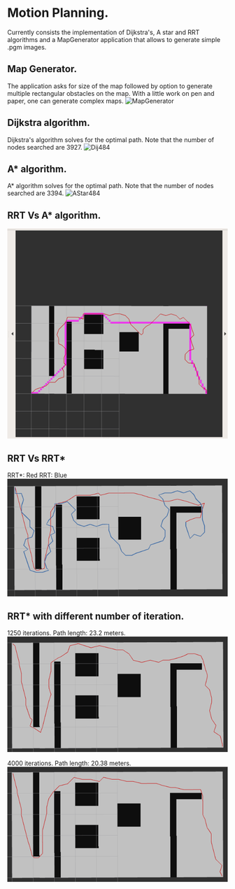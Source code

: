 # Motion Planning.

Currently consists the implementation of Dijkstra's, A star and RRT algorithms and a MapGenerator application that allows to generate simple .pgm images.

## Map Generator.
The application asks for size of the map followed by option to generate multiple rectangular obstacles on the map. With a little work on pen and paper, one can generate complex maps. 
![MapGenerator](https://user-images.githubusercontent.com/66659752/121116584-c8301f80-c7e4-11eb-8a15-9224a4354cfc.PNG)

## Dijkstra algorithm.
Dijkstra's algorithm solves for the optimal path. Note that the number of nodes searched are 3927.
![Dij484](https://user-images.githubusercontent.com/66659752/121966652-01b0df80-cd3d-11eb-9981-e0c34c5ca261.PNG)


## A* algorithm.
A* algorithm solves for the optimal path. Note that the number of nodes searched are 3394.
![AStar484](https://user-images.githubusercontent.com/66659752/121966718-1beabd80-cd3d-11eb-8a53-c5e6cdb7a2be.PNG)

## RRT Vs A* algorithm. 
![](images/A_starVs_RRT.png)

## RRT Vs RRT*
RRT*: Red RRT: Blue
![](images/RRT_Vs_RRT_Star.png)

## RRT* with different number of iteration.
1250 iterations. Path length: 23.2 meters.
![](images/RRT_star_1250_iterations.png)

4000 iterations. Path length: 20.38 meters.
![](images/RRT_star_4000_iterations.png)